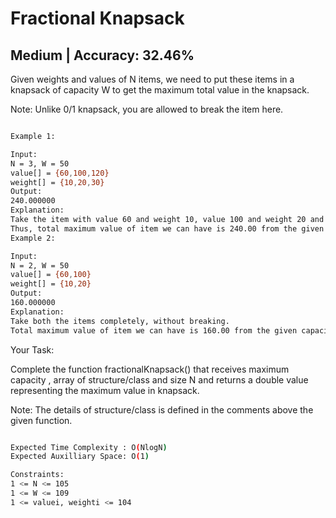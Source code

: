 # Fractional Knapsack

## Medium  |  Accuracy: 32.46%

<p>Given weights and values of N items, we need to put these items in a knapsack of capacity W to get the maximum total value in the knapsack.</p>
<p>Note: Unlike 0/1 knapsack, you are allowed to break the item here.</p> 

```bash

Example 1:

Input:
N = 3, W = 50
value[] = {60,100,120}
weight[] = {10,20,30}
Output:
240.000000
Explanation:
Take the item with value 60 and weight 10, value 100 and weight 20 and split the third item with value 120 and weight 30, to fit it into weight 20. so it becomes (120/30)*20=80, so the total value becomes 60+100+80.0=240.0
Thus, total maximum value of item we can have is 240.00 from the given capacity of sack. 
Example 2:

Input:
N = 2, W = 50
value[] = {60,100}
weight[] = {10,20}
Output:
160.000000
Explanation:
Take both the items completely, without breaking.
Total maximum value of item we can have is 160.00 from the given capacity of sack.

```

<span>Your Task:</span>
<p>Complete the function fractionalKnapsack() that receives maximum capacity , array of structure/class and size N and returns a double value representing the maximum value in knapsack.</p>
<p>Note: The details of structure/class is defined in the comments above the given function.</p>

```bash

Expected Time Complexity : O(NlogN)
Expected Auxilliary Space: O(1)

Constraints:
1 <= N <= 105
1 <= W <= 109
1 <= valuei, weighti <= 104

```